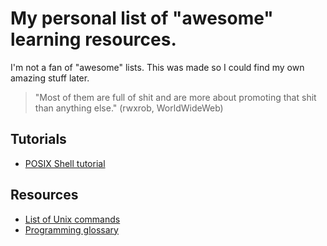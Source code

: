 # My personal list of "awesome" learning resources.

I'm not a fan of "awesome" lists.
This was made so I could find my own amazing stuff later.

> "Most of them are full of shit and are more about promoting that shit than anything else." (rwxrob,  WorldWideWeb)

## Tutorials

* [POSIX Shell tutorial](https://www.grymoire.com/Unix/Sh.html)

## Resources

* [List of Unix commands](https://en.wikipedia.org/wiki/List_of_Unix_commands)
* [Programming glossary](https://dlang.org/glossary.html)
